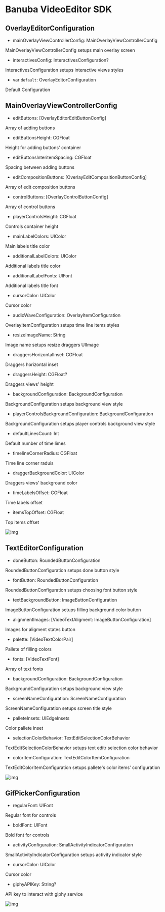 # Banuba VideoEditor SDK
## OverlayEditorConfiguration


- mainOverlayViewControllerConfig: MainOverlayViewControllerConfig

MainOverlayViewControllerConfig setups main overlay screen

- interactivesConfig: InteractivesConfiguration?

InteractivesConfiguration setups interactive views styles

- var `default`: OverlayEditorConfiguration

Default Configuration


## MainOverlayViewControllerConfig

- editButtons: [OverlayEditorEditButtonConfig]

Array of adding buttons

- editButtonsHeight: CGFloat

Height for adding buttons' container

- editButtonsInteritemSpacing: CGFloat

Spacing between adding buttons

- editCompositionButtons: [OverlayEditCompositionButtonConfig]

Array of edit composition buttons

- controlButtons: [OverlayControlButtonConfig]

Array of control buttons

- playerControlsHeight: CGFloat

Controls container height

- mainLabelColors: UIColor

Main labels title color

- additionalLabelColors: UIColor

Additional labels title color

- additionalLabelFonts: UIFont

Additional labels title font

- cursorColor: UIColor

Cursor color

- audioWaveConfiguration: OverlayItemConfiguration

OverlayItemConfiguration setups time line items styles

- resizeImageName: String

Image name setups resize draggers UIImage

- draggersHorizontalInset: CGFloat

Draggers horizontal inset

- draggersHeight: CGFloat?

Draggers views' height

- backgroundConfiguration: BackgroundConfiguration

BackgroundConfiguration setups background view style

- playerControlsBackgroundConfiguration: BackgroundConfiguration

BackgroundConfiguration setups player controls background view style

- defaultLinesCount: Int

Default number of time limes

- timelineCornerRadius: CGFloat

Time line corner raduis

- draggerBackgroundColor: UIColor

Draggers views' background color

- timeLabelsOffset: CGFloat

Time labels offset

- itemsTopOffset: CGFloat

Top items offset

![img](screenshots/MainOverlayScreen.png)

## TextEditorConfiguration

- doneButton: RoundedButtonConfiguration

RoundedButtonConfiguration setups done button style

- fontButton: RoundedButtonConfiguration

RoundedButtonConfiguration setups choosing font button style

- textBackgroundButton: ImageButtonConfiguration

ImageButtonConfiguration setups filling background color button

- alignmentImages: [VideoTextAligment: ImageButtonConfiguration]

Images for aligment states button

- palette: [VideoTextColorPair]

Pallete of filling colors

- fonts: [VideoTextFont]

Array of text fonts

- backgroundConfiguration: BackgroundConfiguration

BackgroundConfiguration setups background view style

- screenNameConfiguration: ScreenNameConfiguration

ScreenNameConfiguration setups screen title style

- palleteInsets: UIEdgeInsets

Color pallete inset

- selectionColorBehavior: TextEditSelectionColorBehavior

 TextEditSelectionColorBehavior setups text editr selection color behavior

- colorItemConfiguration: TextEditColorItemConfiguration

TextEditColorItemConfiguration setups pallete's color items' configuration 

![img](screenshots/TextEditorScreen.png)

## GifPickerConfiguration

- regularFont: UIFont

Regular font for controls

- boldFont: UIFont

Bold font for controls

- activityConfiguration: SmallActivityIndicatorConfiguration

SmallActivityIndicatorConfiguration setups activity indicator style

- cursorColor: UIColor

Cursor color

- giphyAPIKey: String?

API key to interact with giphy service

![img](screenshots/GifScreen.png)
